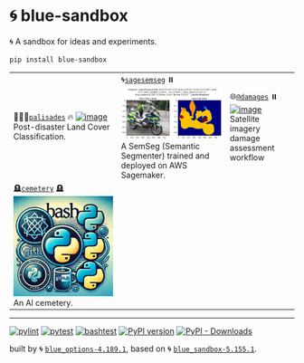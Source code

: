# 🌀 blue-sandbox

🌀 A sandbox for ideas and experiments.

```bash
pip install blue-sandbox
```

|   |   |   |
| --- | --- | --- |
| 🧑🏽‍🚒[`palisades`](https://github.com/kamangir/blue-sandbox/blob/main/blue_sandbox/palisades/README.md) 🔥 [![image](https://github.com/kamangir/assets/raw/main/blue-geo/Maxar-Open-Datacube.png?raw=true)](https://github.com/kamangir/blue-sandbox/blob/main/blue_sandbox/palisades/README.md) Post-disaster Land Cover Classification. | 🌀[`sagesemseg`](https://github.com/kamangir/blue-sandbox/blob/main/blue_sandbox/sagesemseg/README.md) ⏸️ [![image](https://github.com/kamangir/assets/blob/main/blue-sandbox/sagesemseg-predict.png?raw=true)](https://github.com/kamangir/blue-sandbox/blob/main/blue_sandbox/sagesemseg/README.md) A SemSeg (Semantic Segmenter) trained and deployed on AWS Sagemaker. | 🌐[``@damages``](https://github.com/kamangir/blue-sandbox/blob/main/blue_sandbox/microsoft_building_damage_assessment/README.md) ⏸️ [![image](https://github.com/kamangir/assets/raw/main/blue-sandbox/Maui-Hawaii-fires-Aug-23-ingest-2025-01-10-qqJqhm.png?raw=true)](https://github.com/kamangir/blue-sandbox/blob/main/blue_sandbox/microsoft_building_damage_assessment/README.md) Satellite imagery damage assessment workflow |
| 🪦[`cemetery`](https://github.com/kamangir/blue-sandbox/blob/main/blue_sandbox/cemetery/README.md) 🪦 [![image](https://github.com/kamangir/assets/raw/main/blue-plugin/marquee.png?raw=true)](https://github.com/kamangir/blue-sandbox/blob/main/blue_sandbox/cemetery/README.md) An AI cemetery. |  |  |

---


[![pylint](https://github.com/kamangir/blue-sandbox/actions/workflows/pylint.yml/badge.svg)](https://github.com/kamangir/blue-sandbox/actions/workflows/pylint.yml) [![pytest](https://github.com/kamangir/blue-sandbox/actions/workflows/pytest.yml/badge.svg)](https://github.com/kamangir/blue-sandbox/actions/workflows/pytest.yml) [![bashtest](https://github.com/kamangir/blue-sandbox/actions/workflows/bashtest.yml/badge.svg)](https://github.com/kamangir/blue-sandbox/actions/workflows/bashtest.yml) [![PyPI version](https://img.shields.io/pypi/v/blue-sandbox.svg)](https://pypi.org/project/blue-sandbox/) [![PyPI - Downloads](https://img.shields.io/pypi/dd/blue-sandbox)](https://pypistats.org/packages/blue-sandbox)

built by 🌀 [`blue_options-4.189.1`](https://github.com/kamangir/awesome-bash-cli), based on 🌀 [`blue_sandbox-5.155.1`](https://github.com/kamangir/blue-sandbox).
